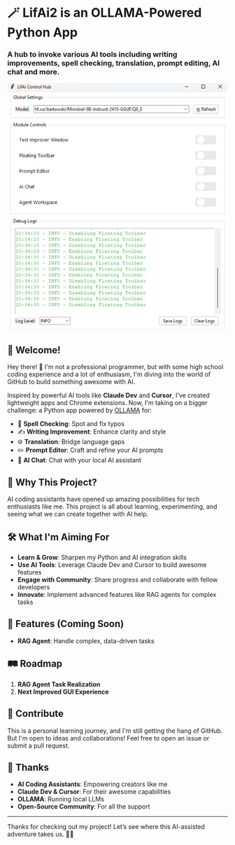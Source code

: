 # 🪄 LifAi2 is an OLLAMA-Powered Python App

### A hub to invoke various AI tools including writing improvements, spell checking, translation, prompt editing, AI chat and more.

![Hub Screenshot](assets/hub.png)

## 🚀 Welcome!

Hey there! 👋 I'm not a professional programmer, but with some high school coding experience and a lot of enthusiasm, I'm diving into the world of GitHub to build something awesome with AI.

Inspired by powerful AI tools like **Claude Dev** and **Cursor**, I've created lightweight apps and Chrome extensions. Now, I'm taking on a bigger challenge: a Python app powered by [OLLAMA](https://ollama.ai/) for:

- 📝 **Spell Checking**: Spot and fix typos
- ✍️ **Writing Improvement**: Enhance clarity and style
- 🌐 **Translation**: Bridge language gaps
- ✏️ **Prompt Editor**: Craft and refine your AI prompts
- 💬 **AI Chat**: Chat with your local AI assistant

## 🎯 Why This Project?

AI coding assistants have opened up amazing possibilities for tech enthusiasts like me. This project is all about learning, experimenting, and seeing what we can create together with AI help.

## 🛠 What I'm Aiming For

- **Learn & Grow**: Sharpen my Python and AI integration skills
- **Use AI Tools**: Leverage Claude Dev and Cursor to build awesome features
- **Engage with Community**: Share progress and collaborate with fellow developers
- **Innovate**: Implement advanced features like RAG agents for complex tasks

## 🔧 Features (Coming Soon)

- **RAG Agent**: Handle complex, data-driven tasks

## 🛤 Roadmap

1. **RAG Agent Task Realization**
2. **Next Improved GUI Experience**

## 🤝 Contribute

This is a personal learning journey, and I'm still getting the hang of GitHub. But I'm open to ideas and collaborations! Feel free to open an issue or submit a pull request.

## 🙏 Thanks

- **AI Coding Assistants**: Empowering creators like me
- **Claude Dev & Cursor**: For their awesome capabilities
- **OLLAMA**: Running local LLMs
- **Open-Source Community**: For all the support

---

Thanks for checking out my project! Let’s see where this AI-assisted adventure takes us. 🚀✨
